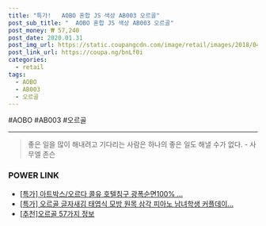 ```yaml
--- 
title: "특가!   AOBO 혼합 JS 색상 AB003 오르골" 
post_sub_title: "  AOBO 혼합 JS 색상 AB003 오르골" 
post_money: ₩ 57,240 
post_date: 2020.01.31 
post_img_url: https://static.coupangcdn.com/image/retail/images/2018/04/23/14/1/667c2ed8-b1f8-4eac-927e-c5d6b37832f3.jpg 
post_link_url: https://coupa.ng/bnLf0i 
categories: 
  - retail 
tags: 
  - AOBO 
  - AB003 
  - 오르골 
--- 
```

  #AOBO #AB003 #오르골 
<hr> 

> 좋은 일을 많이 해내려고 기다리는 사람은 하나의 좋은 일도 해낼 수가 없다. - 사무엘 존슨 


### POWER LINK

* <a href="https://blog.naver.com/an0733/221788722716" target="_blank">[특가] 아트박스/오르다 콜유 호텔침구 광폭순면100% ...</a>
* <a href="https://blog.naver.com/sakai111/221789990951" target="_blank">[특가] 오르골 글자새김 태엽식 모방 원목 삼각 피아노 남녀학생 커플데이...</a>
* <a href="https://blog.naver.com/fasyy4321/221790832954" target="_blank">[추천]오르골 57가지 정보</a>

